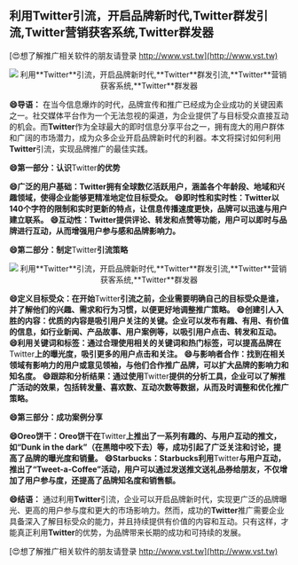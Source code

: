 ## **利用**Twitter**引流，开启品牌新时代,**Twitter**群发引流,**Twitter**营销获客系统,**Twitter**群发器**

[😍想了解推广相关软件的朋友请登录 http://www.vst.tw](http://www.vst.tw)

 <center><img src="https://vst.tw/MP4/tuiguang/png/8.png" alt="利用**Twitter**引流，开启品牌新时代,**Twitter**群发引流,**Twitter**营销获客系统,**Twitter**群发器"></center>

**😄导语：**
在当今信息爆炸的时代，品牌宣传和推广已经成为企业成功的关键因素之一。社交媒体平台作为一个无法忽视的渠道，为企业提供了与目标受众直接互动的机会。而**Twitter**作为全球最大的即时信息分享平台之一，拥有庞大的用户群体和广阔的市场潜力，成为众多企业开启品牌新时代的利器。本文将探讨如何利用**Twitter**引流，实现品牌推广的最佳实践。

**😄第一部分：认识**Twitter**的优势**

**😄广泛的用户基础：**Twitter**拥有全球数亿活跃用户，涵盖各个年龄段、地域和兴趣领域，使得企业能够更精准地定位目标受众。**
**😄即时性和实时性：**Twitter**以140个字符的限制和实时更新的特点，让信息传播速度更快，品牌可以迅速与用户建立联系。**
**😄互动性：**Twitter**提供评论、转发和点赞等功能，用户可以即时与品牌进行互动，从而增强用户参与感和品牌影响力。**

**😄第二部分：制定**Twitter**引流策略**

 <center><img src="https://vst.tw/MP4/tuiguang/png/8.png" alt="利用**Twitter**引流，开启品牌新时代,**Twitter**群发引流,**Twitter**营销获客系统,**Twitter**群发器"></center>

**😄定义目标受众：在开始**Twitter**引流之前，企业需要明确自己的目标受众是谁，并了解他们的兴趣、需求和行为习惯，以便更好地调整推广策略。**
**😄创建引人入胜的内容：优质的内容是吸引用户关注的关键。企业可以发布有趣、有用、有价值的信息，如行业新闻、产品故事、用户案例等，以吸引用户点击、转发和互动。**
**😄利用关键词和标签：通过合理使用相关的关键词和热门标签，可以提高品牌在**Twitter**上的曝光度，吸引更多的用户点击和关注。**
**😄与影响者合作：找到在相关领域有影响力的用户或意见领袖，与他们合作推广品牌，可以扩大品牌的影响力和知名度。**
**😄跟踪和分析结果：通过使用**Twitter**提供的分析工具，企业可以了解推广活动的效果，包括转发量、喜欢数、互动次数等数据，从而及时调整和优化推广策略。**

**😄第三部分：成功案例分享**

**😄Oreo饼干：Oreo饼干在**Twitter**上推出了一系列有趣的、与用户互动的推文，如“Dunk in the dark”（在黑暗中咬下去）等，成功引起了广泛关注和讨论，提高了品牌的曝光度和销量。**
**😄Starbucks：Starbucks利用**Twitter**与用户互动，推出了“Tweet-a-Coffee”活动，用户可以通过发送推文送礼品券给朋友，不仅增加了用户参与度，还提高了品牌知名度和销售额。**

**😄结语：**
通过利用**Twitter**引流，企业可以开启品牌新时代，实现更广泛的品牌曝光、更高的用户参与度和更大的市场影响力。然而，成功的**Twitter**推广需要企业具备深入了解目标受众的能力，并且持续提供有价值的内容和互动。只有这样，才能真正利用**Twitter**的优势，为品牌带来长期的成功和可持续的发展。

[😍想了解推广相关软件的朋友请登录 http://www.vst.tw](http://www.vst.tw)



